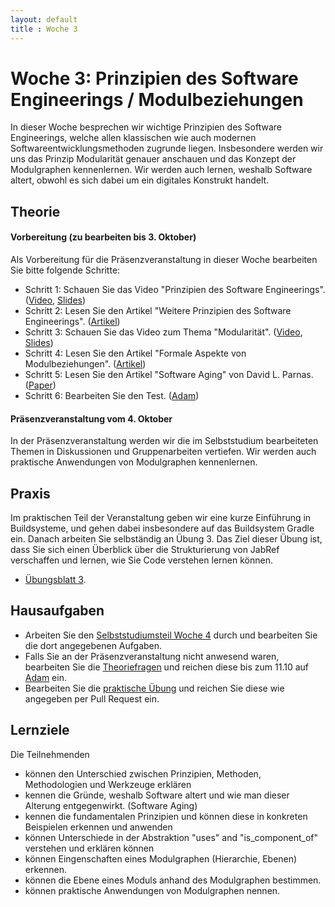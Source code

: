 ```yaml
---
layout: default
title : Woche 3
---
```


# Woche 3: Prinzipien des Software Engineerings / Modulbeziehungen

In dieser Woche besprechen wir wichtige Prinzipien des Software Engineerings, welche allen klassischen wie auch 
modernen Softwareentwicklungsmethoden zugrunde liegen. Insbesondere werden wir uns das Prinzip Modularität genauer anschauen und das Konzept der Modulgraphen kennenlernen. Wir werden auch lernen, weshalb Software altert, obwohl es sich dabei um ein digitales Konstrukt handelt.


## Theorie

#### Vorbereitung (zu bearbeiten bis 3. Oktober)

Als Vorbereitung für die Präsenzveranstaltung in dieser Woche bearbeiten Sie bitte folgende Schritte:

* Schritt 1: Schauen Sie das Video "Prinzipien des Software Engineerings". ([Video](https://unibas.cloud.panopto.eu/Panopto/Pages/Viewer.aspx?id=1cd060e4-f680-4ca1-80a4-b062006f4a7a), [Slides](./slides/Prinzipien.pdf))
* Schritt 2: Lesen Sie den Artikel "Weitere Prinzipien des Software Engineerings". ([Artikel](./software-engineering-principles))
* Schritt 3: Schauen Sie das Video zum Thema "Modularität". ([Video](https://unibas.cloud.panopto.eu/Panopto/Pages/Viewer.aspx?id=a8b08565-64b0-43a1-96f1-b062006f4a84), [Slides](./slides/Modularität.pdf))
* Schritt 4: Lesen Sie den Artikel "Formale Aspekte von Modulbeziehungen". ([Artikel](.//module-structure))
* Schritt 5: Lesen Sie den Artikel "Software Aging" von David L. Parnas. ([Paper](http://www.inf.ed.ac.uk/teaching/courses/seoc/2004_2005/resources/bullet11.pdf))
* Schritt 6: Bearbeiten Sie den Test. ([Adam](https://adam.unibas.ch/goto_adam_tst_1629493.html))


####  Präsenzveranstaltung vom 4. Oktober

In der Präsenzveranstaltung werden wir die im Selbststudium bearbeiteten Themen in Diskussionen und Gruppenarbeiten vertiefen. 
Wir werden auch praktische Anwendungen von Modulgraphen kennenlernen.

## Praxis

 Im praktischen Teil der Veranstaltung geben wir eine kurze Einführung in Buildsysteme, und gehen dabei insbesondere
 auf das Buildsystem Gradle ein. Danach arbeiten Sie selbständig an Übung 3. Das Ziel dieser Übung ist, dass Sie sich einen 
 Überblick über die Strukturierung von JabRef verschaffen und lernen, wie Sie Code verstehen lernen können. 

* [Übungsblatt 3](../exercises/code-reading). 


## Hausaufgaben

* Arbeiten Sie den [Selbststudiumsteil Woche 4](../week4/index) durch und bearbeiten Sie die dort angegebenen Aufgaben. 
* Falls Sie an der Präsenzveranstaltung nicht anwesend waren, bearbeiten Sie die [Theoriefragen](theory-exercises) und reichen diese bis zum 11.10 auf [Adam](https://adam.unibas.ch/goto_adam_exc_1629562.html) ein. 
* Bearbeiten Sie die [praktische Übung](../exercises/code-reading) und reichen Sie diese wie angegeben per Pull Request ein. 


## Lernziele 

Die Teilnehmenden 

* können den Unterschied zwischen Prinzipien, Methoden, Methodologien und Werkzeuge erklären
* kennen die Gründe, weshalb Software altert und wie man dieser Alterung entgegenwirkt. (Software Aging)
* kennen die fundamentalen Prinzipien und können diese in konkreten Beispielen erkennen und anwenden 
* können Unterschiede in der Abstraktion "uses" and "is_component_of" verstehen und erklären können
* können Eingenschaften eines Modulgraphen (Hierarchie, Ebenen) erkennen.
* können die Ebene eines Moduls anhand des Modulgraphen bestimmen.
* können praktische Anwendungen von Modulgraphen nennen.



